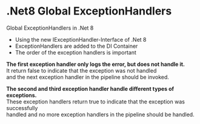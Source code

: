 # .Net8 Global ExceptionHandlers

Global ExceptionHandlers in .Net 8

* Using the new IExceptionHandler-Interface of .Net 8
* ExceptionHandlers are added to the DI Container
* The order of the exception handlers is important

<b>The first exception handler only logs the error, but does not handle it.</b><br>
It return false to indicate that the exception was not handled<br>
and the next exception handler in the pipeline should be invoked.<br>
  
<b>The second and third exception handler handle different types of exceptions.</b><br>
These exception handlers return true to indicate that the exception was successfully<br>
handled and no more exception handlers in the pipeline should be handled.
